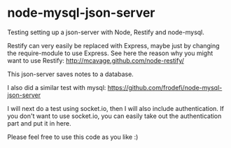 node-mysql-json-server
===========

Testing setting up a json-server with Node, Restify and node-mysql.

Restify can very easily be replaced with Express, maybe just by changing the require-module to use Express.
See here the reason why you might want to use Restify: http://mcavage.github.com/node-restify/

This json-server saves notes to a database.

I also did a similar test with mysql: https://github.com/frodefi/node-mysql-json-server

I will next do a test using socket.io, then I will also include authentication.
If you don't want to use socket.io, you can easily take out the authentication part and put it in here.

Please feel free to use this code as you like :)
